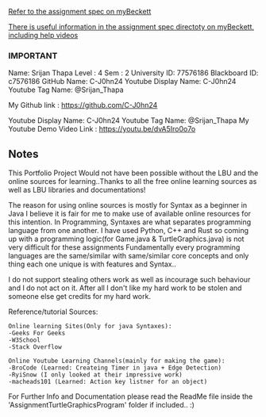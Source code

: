 [Refer to the assignment spec on myBeckett](https://link-url-here.org](https://drive.google.com/file/d/1ooGVFk3eAOXwvRC950gcW1g2m1jtAKIX/view)https://drive.google.com/file/d/1ooGVFk3eAOXwvRC950gcW1g2m1jtAKIX/view)


[There is useful information in the assignment spec directoty on myBeckett, including help videos](https://my.leedsbeckett.ac.uk/ultra/courses/_167312_1/cl/outline)


### IMPORTANT
Name: Srijan Thapa
Level : 4 Sem : 2
University ID: 77576186 Blackboard ID: c7576186
GitHub Name: C-J0hn24
Youtube Display Name: C-J0hn24
Youtube Tag Name: @Srijan_Thapa

My Github link : https://github.com/C-J0hn24

Youtube Display Name: C-J0hn24
Youtube Tag Name: @Srijan_Thapa
My Youtube Demo Video Link : https://youtu.be/dvA5Iro0o7o


## Notes
This Portfolio Project Would not have been possible without the LBU and the online sources for learning..Thanks to all the free online learning sources as well as LBU libraries and documentations!

The reason for using online sources is mostly for Syntax as a beginner in Java I believe it is fair for me to make use of available online resources for this intention. In Programming, Syntaxes are what separates programming language from one another. I have used Python, C++ and Rust so coming up with a programming logic(for Game.java & TurtleGraphics.java) is not very difficult for these assignments Fundamentally every programming languages are the same/similar with same/similar core concepts and only thing each one unique is with features and Syntax.. 

I do not support stealing others work as well as incourage such behaviour and I do not act on it. After all I don't like my hard work to be stolen and someone else get credits for my hard work. 

Reference/tutorial Sources:

    Online learning Sites(Only for java Syntaxes):
    -Geeks For Geeks
    -W3School
    -Stack Overflow

    Online Youtube Learning Channels(mainly for making the game):
    -BroCode (Learned: Createing Timer in java + Edge Detection)
    -RyiSnow (I only looked at their impressive work)
    -macheads101 (Learned: Action key listner for an object)

For Further Info and Documentation please read the ReadMe file inside the 'AssignmentTurtleGraphicsProgram' folder if included.. :)
